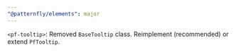 ```yaml
---
"@patternfly/elements": major
---
```

`<pf-tooltip>`: Removed `BaseTooltip` class. Reimplement (recommended) or extend `PfTooltip`.
